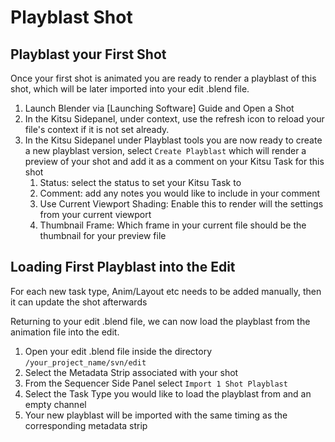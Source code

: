 # Playblast Shot

## Playblast your First Shot
Once your first shot is animated you are ready to render a playblast of this shot, which will be later imported into your edit .blend file. 
1. Launch Blender via [Launching Software] Guide and Open a Shot
2. In the Kitsu Sidepanel, under context, use the refresh icon to reload your file's context if it is not set already.
3. In the Kitsu Sidepanel under Playblast tools you are now ready to create a new playblast version, select `Create Playblast` which will render a preview of your shot and add it as a comment on your Kitsu Task for this shot
	1. Status: select the status to set your Kitsu Task to
	2. Comment: add any notes you would like to include in your comment
	3. Use Current Viewport Shading: Enable this to render will the settings from your current viewport
	4. Thumbnail Frame: Which frame in your current file should be the thumbnail for your preview file

## Loading First Playblast into the Edit
For each new task type, Anim/Layout etc needs to be added manually, then it can update the shot afterwards

Returning to your edit .blend file, we can now load the playblast from the animation file into the edit.

1. Open your edit .blend file inside the directory `/your_project_name/svn/edit`
2. Select the Metadata Strip associated with your shot
3. From the Sequencer Side Panel select `Import 1 Shot Playblast`
3. Select the Task Type you would like to load the playblast from and an empty channel
4. Your new playblast will be imported with the same timing as the corresponding metadata strip